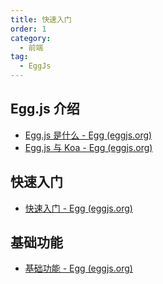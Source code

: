 ```yaml
---
title: 快速入门
order: 1
category:
  - 前端
tag:
  - EggJs
---
```


## Egg.js 介绍

- [Egg.js 是什么 - Egg (eggjs.org)](https://www.eggjs.org/zh-CN/intro)
- [Egg.js 与 Koa - Egg (eggjs.org)](https://www.eggjs.org/zh-CN/intro/egg-and-koa)

## 快速入门

- [快速入门 - Egg (eggjs.org)](https://www.eggjs.org/zh-CN/intro/quickstart)

## 基础功能

- [基础功能 - Egg (eggjs.org)](https://www.eggjs.org/zh-CN/basics)
